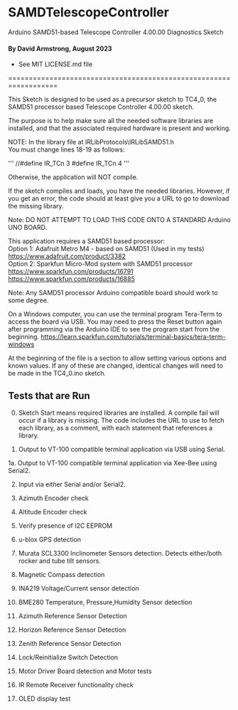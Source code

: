 # SAMDTelescopeController
Arduino SAMD51-based Telescope Controller 4.00.00 Diagnostics Sketch

#### By David Armstrong, August 2023
 - See MIT LICENSE.md file

==================================================================

This Sketch is designed to be used as a precursor sketch to TC4_0,
the SAMD51 processor based Telescope Controller 4.00.00 sketch.

The purpose is to help make sure all the needed software libraries
are installed, and that the associated required hardware is present and
working.

NOTE: In the library file at IRLibProtocols\IRLibSAMD51.h<br>
You must change lines 18-19 as follows:

'''
//#define IR_TCn 3
#define IR_TCn 4
'''

Otherwise, the application will NOT compile.

If the sketch compiles and loads, you have the needed libraries.  However,
if you get an error, the code should at least give you a URL to go to
download the missing library.

Note: DO NOT ATTEMPT TO LOAD THIS CODE ONTO A STANDARD Arduino UNO BOARD.

This application requires a SAMD51 based processor:<br>
Option 1: Adafruit Metro M4 - based on SAMD51 (Used in my tests)<br>
https://www.adafruit.com/product/3382 <br>
Option 2: Sparkfun Micro-Mod system with SAMD51 processor<br>
https://www.sparkfun.com/products/16791 <br>
https://www.sparkfun.com/products/16885 

Note: Any SAMD51 processor Arduino compatible board should work to some degree.

On a Windows computer, you can use the terminal program Tera-Term to access the board via USB.
You may need to press the Reset button again after programming via the Arduino IDE to see the 
program start from the beginning.
https://learn.sparkfun.com/tutorials/terminal-basics/tera-term-windows

At the beginning of the file is a section to allow setting various options and known values.
If any of these are changed, identical changes will need to be made in the TC4_0.ino sketch.

## Tests that are Run

0. Sketch Start means required libraries are installed.  A compile fail will occur if a library is missing.  The code includes the URL to use to fetch each library, as a comment, with each statement that references a library.

1. Output to VT-100 compatible terminal application via USB using Serial.

1a. Output to VT-100 compatible terminal application via Xee-Bee using Serial2.

2. Input via either Serial and/or Serial2.

3. Azimuth Encoder check

4. Altitude Encoder check

5. Verify presence of I2C EEPROM

6. u-blox GPS detection

7. Murata SCL3300 Inclinometer Sensors detection.  Detects either/both rocker and tube tilt sensors.

8. Magnetic Compass detection

9. INA219 Voltage/Current sensor detection

10. BME280 Temperature, Pressure,Humidity Sensor detection

11. Azimuth Reference Sensor Detection

12. Horizon Reference Sensor Detection

13. Zenith Reference Sensor Detection

14. Lock/Reinitialize Switch Detection

15. Motor Driver Board detection and Motor tests

16. IR Remote Receiver functionality check

17. OLED display test

